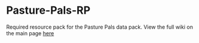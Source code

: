# Pasture-Pals-RP
Required resource pack for the Pasture Pals data pack.
View the full wiki on the main page [here](https://github.com/sagedontgo/Pasture-Pals)
